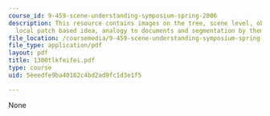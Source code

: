 ```yaml
---
course_id: 9-459-scene-understanding-symposium-spring-2006
description: This resource contains images on the tree, scene level, object level,
  local patch based idea, analogy to documents and segmentation by themes.
file_location: /coursemedia/9-459-scene-understanding-symposium-spring-2006/5eeedfe9ba40162c4bd2ad9fc1d3e1f5_1300tlkfeifei.pdf
file_type: application/pdf
layout: pdf
title: 1300tlkfeifei.pdf
type: course
uid: 5eeedfe9ba40162c4bd2ad9fc1d3e1f5

---
```

None
